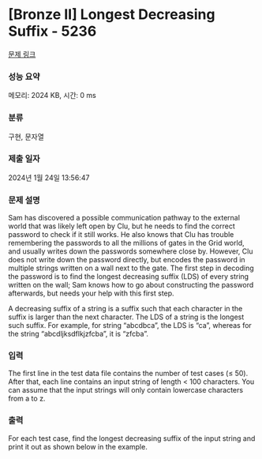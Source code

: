 # [Bronze II] Longest Decreasing Suffix - 5236 

[문제 링크](https://www.acmicpc.net/problem/5236) 

### 성능 요약

메모리: 2024 KB, 시간: 0 ms

### 분류

구현, 문자열

### 제출 일자

2024년 1월 24일 13:56:47

### 문제 설명

<p>Sam has discovered a possible communication pathway to the external world that was likely left open by Clu, but he needs to find the correct password to check if it still works. He also knows that Clu has trouble remembering the passwords to all the millions of gates in the Grid world, and usually writes down the passwords somewhere close by. However, Clu does not write down the password directly, but encodes the password in multiple strings written on a wall next to the gate. The first step in decoding the password is to find the longest decreasing suffix (LDS) of every string written on the wall; Sam knows how to go about constructing the password afterwards, but needs your help with this first step.</p>

<p>A decreasing suffix of a string is a suffix such that each character in the suffix is larger than the next character. The LDS of a string is the longest such suffix. For example, for string “abcdbca”, the LDS is “ca”, whereas for the string “abcdljksdflkjzfcba”, it is “zfcba”.</p>

### 입력 

 <p>The first line in the test data file contains the number of test cases (≤ 50). After that, each line contains an input string of length < 100 characters. You can assume that the input strings will only contain lowercase characters from a to z.</p>

### 출력 

 <p>For each test case, find the longest decreasing suffix of the input string and print it out as shown below in the example.</p>

